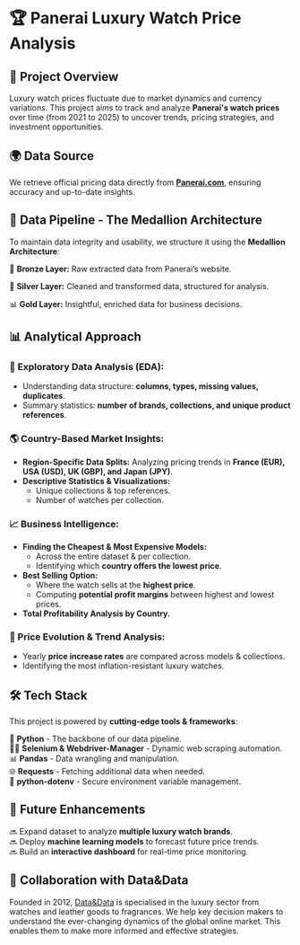 # 🏆 Panerai Luxury Watch Price Analysis

## 📌 Project Overview

Luxury watch prices fluctuate due to market dynamics and currency variations. This project aims to track and analyze **Panerai's watch prices** over time (from 2021 to 2025) to uncover trends, pricing strategies, and investment opportunities.

## 🌍 Data Source

We retrieve official pricing data directly from **[Panerai.com](https://www.panerai.com/)**, ensuring accuracy and up-to-date insights.

## 🔄 Data Pipeline - The Medallion Architecture

To maintain data integrity and usability, we structure it using the **Medallion Architecture**:

💾 **Bronze Layer:** Raw extracted data from Panerai’s website.

🔧 **Silver Layer:** Cleaned and transformed data, structured for analysis.

📊 **Gold Layer:** Insightful, enriched data for business decisions.

<!-- ## 🚀 Workflow Automation

🔗 **Apache Airflow** powers this pipeline, automating data extraction, transformation, and analysis. -->

## 📊 Analytical Approach

### 🔎 Exploratory Data Analysis (EDA):

- Understanding data structure: **columns, types, missing values, duplicates**.
- Summary statistics: **number of brands, collections, and unique product references**.

### 🌎 Country-Based Market Insights:

- **Region-Specific Data Splits:** Analyzing pricing trends in **France (EUR), USA (USD), UK (GBP), and Japan (JPY)**.
- **Descriptive Statistics & Visualizations:**
  - Unique collections & top references.
  - Number of watches per collection.

### 📈 Business Intelligence:

- **Finding the Cheapest & Most Expensive Models:**
  - Across the entire dataset & per collection.
  - Identifying which **country offers the lowest price**.
- **Best Selling Option:**
  - Where the watch sells at the **highest price**.
  - Computing **potential profit margins** between highest and lowest prices.
- **Total Profitability Analysis by Country.**

### 📆 Price Evolution & Trend Analysis:

- Yearly **price increase rates** are compared across models & collections.
- Identifying the most inflation-resistant luxury watches.

## 🛠️ Tech Stack

This project is powered by **cutting-edge tools & frameworks**:

🐍 **Python** - The backbone of our data pipeline.  
🕵️‍♂️ **Selenium & Webdriver-Manager** - Dynamic web scraping automation.  
📊 **Pandas** - Data wrangling and manipulation.  
🌐 **Requests** - Fetching additional data when needed.  
🔐 **python-dotenv** - Secure environment variable management.  
<!-- 🚀 **Airflow** - Automating and orchestrating the workflow.   -->

## 🔮 Future Enhancements

🔜 Expand dataset to analyze **multiple luxury watch brands**.  
🔜 Deploy **machine learning models** to forecast future price trends.  
🔜 Build an **interactive dashboard** for real-time price monitoring.  

## 🤝 Collaboration with Data&Data

Founded in 2012, [Data&Data](http://data-and-data.com) is specialised in the luxury sector from watches and leather goods to fragrances. We help key decision makers to understand the ever-changing dynamics of the global online market. This enables them to make more informed and effective strategies.
